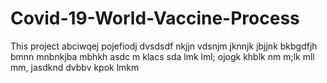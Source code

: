# Covid-19-World-Vaccine-Process
This project
abciwqej
pojefiodj
dvsdsdf
nkjjn
vdsnjm
jknnjk
jbjjnk
bkbgdfjh
bmnn
mnbnkjba
mbhkh
asdc m
klacs
sda
lmk
lml;
ojogk
khblk
nm 
m;lk
mll
mm,
jasdknd
dvbbv
kpok
lmkm
